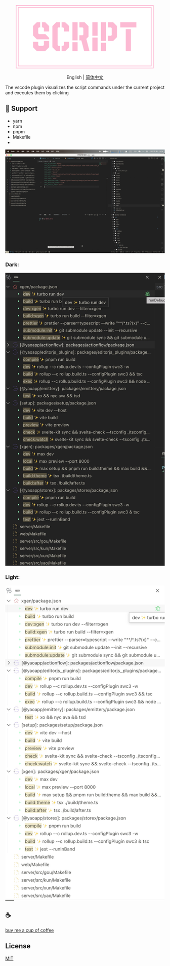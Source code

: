 <p align="center">
<img height="200" src="./assets/kv.png" alt="vscode script">
</p>
<p align="center"> English | <a href="./README_zh.md">简体中文</a></p>

The vscode plugin visualizes the script commands under the current project and executes them by clicking

## 💪 Support
- yarn
- npm
- pnpm
- Makefile
- 
![demo](/assets/demo.gif)

### Dark:
![demo](/assets/dark/demo.png)

### Light:
![demo](/assets/light/demo.png)

## :coffee:

[buy me a cup of coffee](https://github.com/Simon-He95/sponsor)

## License

[MIT](./license)
